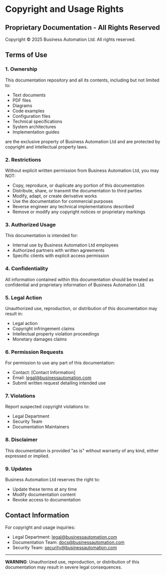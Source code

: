 # Copyright and Usage Rights

## Proprietary Documentation - All Rights Reserved

Copyright © 2025 Business Automation Ltd. All rights reserved.

## Terms of Use

### 1. Ownership
This documentation repository and all its contents, including but not limited to:
- Text documents
- PDF files
- Diagrams
- Code examples
- Configuration files
- Technical specifications
- System architectures
- Implementation guides

are the exclusive property of Business Automation Ltd and are protected by copyright and intellectual property laws.

### 2. Restrictions
Without explicit written permission from Business Automation Ltd, you may NOT:
- Copy, reproduce, or duplicate any portion of this documentation
- Distribute, share, or transmit the documentation to third parties
- Modify, adapt, or create derivative works
- Use the documentation for commercial purposes
- Reverse engineer any technical implementations described
- Remove or modify any copyright notices or proprietary markings

### 3. Authorized Usage
This documentation is intended for:
- Internal use by Business Automation Ltd employees
- Authorized partners with written agreements
- Specific clients with explicit access permission

### 4. Confidentiality
All information contained within this documentation should be treated as confidential and proprietary information of Business Automation Ltd.

### 5. Legal Action
Unauthorized use, reproduction, or distribution of this documentation may result in:
- Legal action
- Copyright infringement claims
- Intellectual property violation proceedings
- Monetary damages claims

### 6. Permission Requests
For permission to use any part of this documentation:
- Contact: [Contact Information]
- Email: legal@businessautomation.com
- Submit written request detailing intended use

### 7. Violations
Report suspected copyright violations to:
- Legal Department
- Security Team
- Documentation Maintainers

### 8. Disclaimer
This documentation is provided "as is" without warranty of any kind, either expressed or implied.

### 9. Updates
Business Automation Ltd reserves the right to:
- Update these terms at any time
- Modify documentation content
- Revoke access to documentation

## Contact Information
For copyright and usage inquiries:
- Legal Department: legal@businessautomation.com
- Documentation Team: docs@businessautomation.com
- Security Team: security@businessautomation.com

---

**WARNING**: Unauthorized use, reproduction, or distribution of this documentation may result in severe legal consequences.
